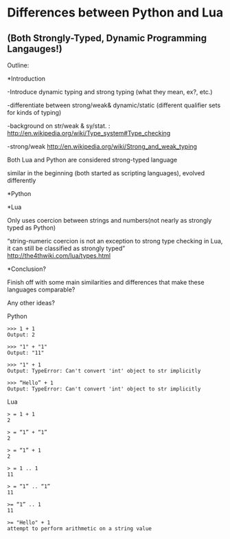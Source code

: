 Differences between Python and Lua 
======
(Both Strongly-Typed, Dynamic Programming Langauges!)
------

Outline:

*Introduction

-Introduce dynamic typing and strong typing (what they mean, ex?, etc.)

-differentiate between strong/weak& dynamic/static (different qualifier sets for kinds of typing)

-background on str/weak & sy/stat. : http://en.wikipedia.org/wiki/Type_system#Type_checking

-strong/weak http://en.wikipedia.org/wiki/Strong_and_weak_typing

Both Lua and Python are considered strong-typed language

similar in the beginning (both started as scripting languages), evolved differently

*Python 

*Lua

Only uses coercion between strings and numbers(not nearly as strongly typed as Python)

“string-numeric coercion is not an exception to strong type checking in Lua, it can still be classified as strongly typed” http://the4thwiki.com/lua/types.html

*Conclusion?

Finish off with some main similarities and differences that make these languages comparable?

Any other ideas?




Python 
    
    >>> 1 + 1
    Output: 2
    
    >>> "1" + "1"
    Output: "11"
    
    >>> "1" + 1
    Output: TypeError: Can't convert 'int' object to str implicitly
    
    >>> “Hello” + 1
    Output: TypeError: Can't convert 'int' object to str implicitly
Lua

    > = 1 + 1
    2
    
    > = “1” + “1”
    2
    
    > = “1” + 1
    2
    
    > = 1 .. 1
    11
    
    > = “1” .. “1”
    11
    
    >= “1” .. 1
    11
    
    >= "Hello" + 1
    attempt to perform arithmetic on a string value






